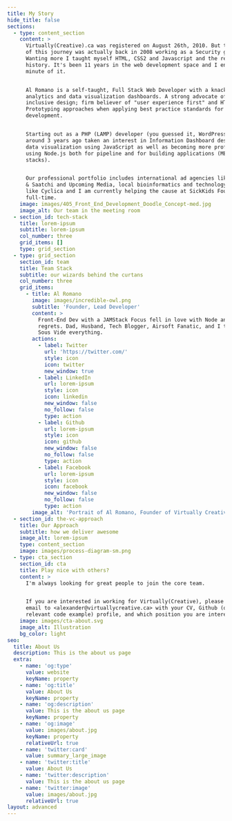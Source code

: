 ```yaml
---
title: My Story
hide_title: false
sections:
  - type: content_section
    content: >
      Virtually(Creative).ca was registered on August 26th, 2010. But the start
      of this journey was actually back in 2008 working as a Security guard.
      Wanting more I taught myself HTML, CSS2 and Javascript and the rest, is
      history. It's been 11 years in the web development space and I enjoy every
      minute of it.


      Al Romano is a self-taught, Full Stack Web Developer with a knack for web
      analytics and data visualization dashboards. A strong advocate of
      inclusive design; firm believer of "user experience first" and HTML First
      Prototyping approaches when applying best practice standards for web
      development.


      Starting out as a PHP (LAMP) developer (you guessed it, WordPress...) but
      around 3 years ago taken an interest in Information Dashboard design and
      data visualization using JavaScript as well as becoming more proficient
      using Node.js both for pipeline and for building applications (MExN & JAM
      stacks).


      Our professional portfolio includes international ad agencies like Saatchi
      & Saatchi and Upcoming Media, local bioinformatics and technology startups
      like Cyclica and I am currently helping the cause at SickKids Foundation
      full-time.
    image: images/405_Front_End_Development_Doodle_Concept-med.jpg
    image_alt: Our team in the meeting room
  - section_id: tech-stack
    title: lorem-ipsum
    subtitle: lorem-ipsum
    col_number: three
    grid_items: []
    type: grid_section
  - type: grid_section
    section_id: team
    title: Team Stack
    subtitle: our wizards behind the curtans
    col_number: three
    grid_items:
      - title: Al Romano
        image: images/incredible-owl.png
        subtitle: 'Founder, Lead Developer'
        content: >
          Front-End Dev with a JAMStack Focus fell in love with Node and have no
          regrets. Dad, Husband, Tech Blogger, Airsoft Fanatic, and I try to
          Sous Vide everything.
        actions:
          - label: Twitter
            url: 'https://twitter.com/'
            style: icon
            icon: twitter
            new_window: true
          - label: LinkedIn
            url: lorem-ipsum
            style: icon
            icon: linkedin
            new_window: false
            no_follow: false
            type: action
          - label: Github
            url: lorem-ipsum
            style: icon
            icon: github
            new_window: false
            no_follow: false
            type: action
          - label: Facebook
            url: lorem-ipsum
            style: icon
            icon: facebook
            new_window: false
            no_follow: false
            type: action
        image_alt: 'Portrait of Al Romano, Founder of Virtually Creative'
  - section_id: the-vc-approach
    title: Our Approach
    subtitle: how we deliver awesome
    image_alt: lorem-ipsum
    type: content_section
    image: images/process-diagram-sm.png
  - type: cta_section
    section_id: cta
    title: Play nice with others?
    content: >
      I'm always looking for great people to join the core team. 


      If you are interested in working for Virtually(Creative), please send an
      email to <alexander@virtuallycreative.ca> with your CV, Github (or
      relevant code example) profile, and which position you are interested in.
    image: images/cta-about.svg
    image_alt: Illustration
    bg_color: light
seo:
  title: About Us
  description: This is the about us page
  extra:
    - name: 'og:type'
      value: website
      keyName: property
    - name: 'og:title'
      value: About Us
      keyName: property
    - name: 'og:description'
      value: This is the about us page
      keyName: property
    - name: 'og:image'
      value: images/about.jpg
      keyName: property
      relativeUrl: true
    - name: 'twitter:card'
      value: summary_large_image
    - name: 'twitter:title'
      value: About Us
    - name: 'twitter:description'
      value: This is the about us page
    - name: 'twitter:image'
      value: images/about.jpg
      relativeUrl: true
layout: advanced
---
```

